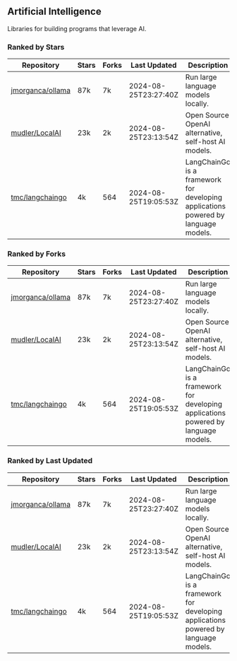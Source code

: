 ## Artificial Intelligence

Libraries for building programs that leverage AI.

### Ranked by Stars

| Repository | Stars | Forks | Last Updated | Description | 
|------------|-------|-------|--------------|-------------|
| [jmorganca/ollama](https://github.com/jmorganca/ollama) | 87k | 7k | 2024-08-25T23:27:40Z |  Run large language models locally. |
| [mudler/LocalAI](https://github.com/mudler/LocalAI) | 23k | 2k | 2024-08-25T23:13:54Z |  Open Source OpenAI alternative, self-host AI models. |
| [tmc/langchaingo](https://github.com/tmc/langchaingo) | 4k | 564 | 2024-08-25T19:05:53Z |  LangChainGo is a framework for developing applications powered by language models. |

### Ranked by Forks

| Repository | Stars | Forks | Last Updated | Description | 
|------------|-------|-------|--------------|-------------|
| [jmorganca/ollama](https://github.com/jmorganca/ollama) | 87k | 7k | 2024-08-25T23:27:40Z |  Run large language models locally. |
| [mudler/LocalAI](https://github.com/mudler/LocalAI) | 23k | 2k | 2024-08-25T23:13:54Z |  Open Source OpenAI alternative, self-host AI models. |
| [tmc/langchaingo](https://github.com/tmc/langchaingo) | 4k | 564 | 2024-08-25T19:05:53Z |  LangChainGo is a framework for developing applications powered by language models. |

### Ranked by Last Updated

| Repository | Stars | Forks | Last Updated | Description | 
|------------|-------|-------|--------------|-------------|
| [jmorganca/ollama](https://github.com/jmorganca/ollama) | 87k | 7k | 2024-08-25T23:27:40Z |  Run large language models locally. |
| [mudler/LocalAI](https://github.com/mudler/LocalAI) | 23k | 2k | 2024-08-25T23:13:54Z |  Open Source OpenAI alternative, self-host AI models. |
| [tmc/langchaingo](https://github.com/tmc/langchaingo) | 4k | 564 | 2024-08-25T19:05:53Z |  LangChainGo is a framework for developing applications powered by language models. |

